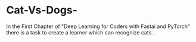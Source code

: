 # Cat-Vs-Dogs-
In the First Chapter of "Deep Learning for Coders with Fastai and PyTorch" there is a task to create a learner which can recognize cats .
